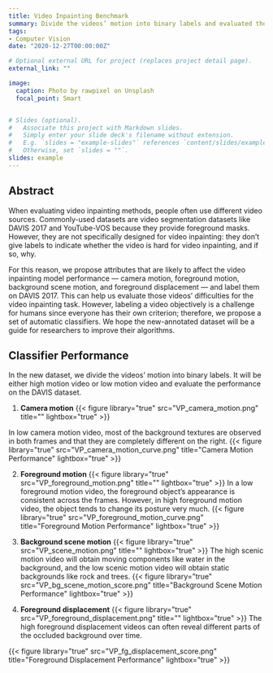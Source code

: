 ```yaml
---
title: Video Inpainting Benchmark
summary: Divide the videos’ motion into binary labels and evaluated those videos’ difficulties for the video inpainting task.
tags:
- Computer Vision
date: "2020-12-27T00:00:00Z"

# Optional external URL for project (replaces project detail page).
external_link: ""

image:
  caption: Photo by rawpixel on Unsplash
  focal_point: Smart


# Slides (optional).
#   Associate this project with Markdown slides.
#   Simply enter your slide deck's filename without extension.
#   E.g. `slides = "example-slides"` references `content/slides/example-slides.md`.
#   Otherwise, set `slides = ""`.
slides: example
---
```

## Abstract
When evaluating video inpainting methods, people often use different video sources. Commonly-used datasets are video segmentation datasets like DAVIS 2017 and YouTube-VOS  because  they  provide  foreground  masks. However, they are not specifically designed for video inpainting: they don’t give labels to indicate whether the video is hard for video inpainting, and if so, why. 

For this reason, we propose attributes that are likely to affect the video inpainting model performance — camera motion, foreground motion, background scene motion, and foreground displacement — and  label  them  on  DAVIS  2017. This can help us evaluate those videos’ difficulties for the video inpainting task. However, labeling a video objectively is a challenge for humans since everyone has their own criterion; therefore, we propose a set of automatic classifiers. We hope the new-annotated dataset will be a guide for researchers to improve their algorithms.



## Classifier Performance 
In the new dataset, we divide the videos’ motion into binary labels. It will be either high motion video or low motion video and evaluate the performance on the DAVIS dataset.
1. **Camera motion**
{{< figure library="true" src="VP_camera_motion.png" title="" lightbox="true" >}}  

In low camera motion video, most of the background textures are observed in both frames and that they are completely different on the right.
{{< figure library="true" src="VP_camera_motion_curve.png" title="Camera Motion Performance" lightbox="true" >}}  

2. **Foreground motion**
{{< figure library="true" src="VP_foreground_motion.png" title="" lightbox="true" >}}
In a low foreground motion video, the foreground object’s appearance is consistent across the frames. However, in high foreground motion video, the object tends to change its posture very much.
{{< figure library="true" src="VP_foreground_motion_curve.png" title="Foreground Motion Performance" lightbox="true" >}}

3. **Background scene motion**
{{< figure library="true" src="VP_scene_motion.png" title="" lightbox="true" >}}
The high scenic motion video will obtain moving components like water in the background, and the low scenic motion video will obtain static backgrounds like rock and trees.
{{< figure library="true" src="VP_bg_scene_motion_score.png" title="Background Scene Motion Performance" lightbox="true" >}}

4. **Foreground displacement**
{{< figure library="true" src="VP_foreground_displacement.png" title="" lightbox="true" >}}
The high foreground displacement videos can often reveal different parts of the occluded background over time.

{{< figure library="true" src="VP_fg_displacement_score.png" title="Foreground Displacement Performance" lightbox="true" >}}